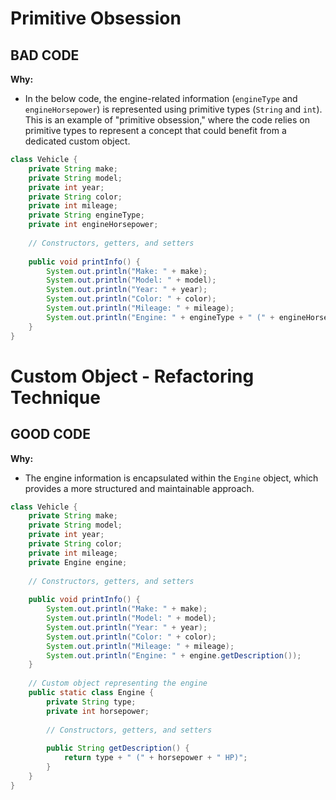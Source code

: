 # Primitive Obsession

## BAD CODE
**Why:**
- In the below code, the engine-related information (`engineType` and `engineHorsepower`) is represented using primitive types (`String` and `int`). This is an example of "primitive obsession," where the code relies on primitive types to represent a concept that could benefit from a dedicated custom object.

```java
class Vehicle {
    private String make;
    private String model;
    private int year;
    private String color;
    private int mileage;
    private String engineType;
    private int engineHorsepower;
    
    // Constructors, getters, and setters
    
    public void printInfo() {
        System.out.println("Make: " + make);
        System.out.println("Model: " + model);
        System.out.println("Year: " + year);
        System.out.println("Color: " + color);
        System.out.println("Mileage: " + mileage);
        System.out.println("Engine: " + engineType + " (" + engineHorsepower + " HP)");
    }
}
```

# Custom Object - Refactoring Technique

## GOOD CODE
**Why:**
- The engine information is encapsulated within the `Engine` object, which provides a more structured and maintainable approach.
```java
class Vehicle {
    private String make;
    private String model;
    private int year;
    private String color;
    private int mileage;
    private Engine engine;
    
    // Constructors, getters, and setters
    
    public void printInfo() {
        System.out.println("Make: " + make);
        System.out.println("Model: " + model);
        System.out.println("Year: " + year);
        System.out.println("Color: " + color);
        System.out.println("Mileage: " + mileage);
        System.out.println("Engine: " + engine.getDescription());
    }
    
    // Custom object representing the engine
    public static class Engine {
        private String type;
        private int horsepower;
        
        // Constructors, getters, and setters
        
        public String getDescription() {
            return type + " (" + horsepower + " HP)";
        }
    }
}
```
